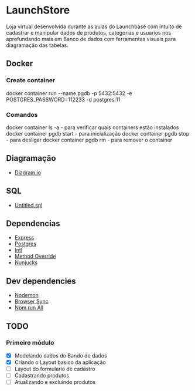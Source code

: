 # LaunchStore

Loja virtual desenvolvida durante as aulas do Launchbase com intuito de cadastrar e manipular dados de produtos, categorias e usuarios nos aprofundando mais em Banco de dados com ferramentas visuais para diagramação das tabelas.

## Docker

### Create container

docker container run --name pgdb -p 5432:5432 -e POSTGRES_PASSWORD=112233 -d postgres:11

### Comandos

docker container ls -a - para verificar quais containers estão instalados
docker container pgdb start - para inicialização
docker container pgdb stop - para desligar
docker container pgdb rm - para remover o container

## Diagramação

- [Diagram.io](https://dbdiagram.io/)

## SQL

- [Untitled.sql](./Untitled.sql)

## Dependencias

- [Express](https://expressjs.com)
- [Postgres](https://node-postgres.com)
- [Intl](https://pub.dev/packages/intl)
- [Method Override](https://www.npmjs.com/package/method-override)
- [Nunjucks](https://www.npmjs.com/package/nunjucks)

## Dev dependencies

- [Nodemon](https://nodemon.io)
- [Browser Sync](https://browsersync.io/)
- [Npm run All](https://www.npmjs.com/package/npm-run-all)

## TODO

### Primeiro módulo

- [x] Modelando dados do Bando de dados
- [x] Criando o Layout basico da aplicação
- [ ] Layout do formulario de cadastro
- [ ] Cadastrando produtos
- [ ] Atualizando e excluindo produtos
